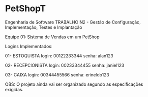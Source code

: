 # PetShopT
Engenharia de Software
TRABALHO N2 - Gestão de Configuração, Implementação, Testes e Implantação

Equipe 01: Sistema de Vendas em um PetShop

Logins Implementados:

01- ESTOQUISTA
login: 00122233344
senha: alan123

02- RECEPCIONISTA
login: 00233344455
senha: janiel123

03- CAIXA
login: 00344455566
senha: erineldo123

OBS: O projeto ainda vai ser organizado segundo as especificações exigidas.
